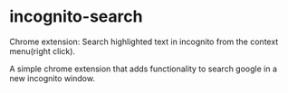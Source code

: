 # incognito-search
Chrome extension: Search highlighted text in incognito from the context menu(right click).

A simple chrome extension that adds functionality to search google in a new incognito window.
